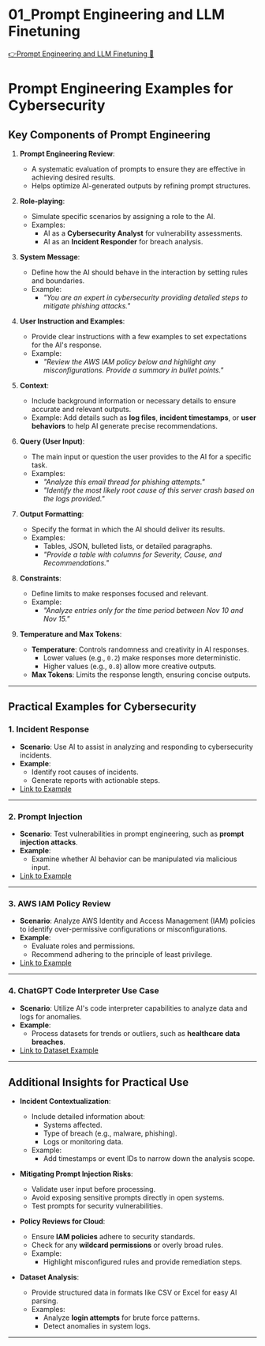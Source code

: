 # 01_Prompt Engineering and LLM Finetuning

[👉Prompt Engineering and LLM Finetuning &#128279;](https://codered.eccouncil.org/courseVideo/generative-ai-for-cybersecurity-course?lessonId=147bda97-1d14-4a5e-aae2-4f8611cb19af&finalAssessment=false)

# Prompt Engineering Examples for Cybersecurity

## Key Components of Prompt Engineering

1. **Prompt Engineering Review**:

   - A systematic evaluation of prompts to ensure they are effective in achieving desired results.
   - Helps optimize AI-generated outputs by refining prompt structures.

2. **Role-playing**:

   - Simulate specific scenarios by assigning a role to the AI.
   - Examples:
     - AI as a **Cybersecurity Analyst** for vulnerability assessments.
     - AI as an **Incident Responder** for breach analysis.

3. **System Message**:

   - Define how the AI should behave in the interaction by setting rules and boundaries.
   - Example:
     - _"You are an expert in cybersecurity providing detailed steps to mitigate phishing attacks."_

4. **User Instruction and Examples**:

   - Provide clear instructions with a few examples to set expectations for the AI's response.
   - Example:
     - _"Review the AWS IAM policy below and highlight any misconfigurations. Provide a summary in bullet points."_

5. **Context**:

   - Include background information or necessary details to ensure accurate and relevant outputs.
   - Example: Add details such as **log files**, **incident timestamps**, or **user behaviors** to help AI generate precise recommendations.

6. **Query (User Input)**:

   - The main input or question the user provides to the AI for a specific task.
   - Examples:
     - _"Analyze this email thread for phishing attempts."_
     - _"Identify the most likely root cause of this server crash based on the logs provided."_

7. **Output Formatting**:

   - Specify the format in which the AI should deliver its results.
   - Examples:
     - Tables, JSON, bulleted lists, or detailed paragraphs.
     - _"Provide a table with columns for Severity, Cause, and Recommendations."_

8. **Constraints**:

   - Define limits to make responses focused and relevant.
   - Example:
     - _"Analyze entries only for the time period between Nov 10 and Nov 15."_

9. **Temperature and Max Tokens**:
   - **Temperature**: Controls randomness and creativity in AI responses.
     - Lower values (e.g., `0.2`) make responses more deterministic.
     - Higher values (e.g., `0.8`) allow more creative outputs.
   - **Max Tokens**: Limits the response length, ensuring concise outputs.

---

## Practical Examples for Cybersecurity

### 1. **Incident Response**

- **Scenario**: Use AI to assist in analyzing and responding to cybersecurity incidents.
- **Example**:
  - Identify root causes of incidents.
  - Generate reports with actionable steps.
- [Link to Example](https://chat.openai.com/share/d22f6f71-a6e5-48a1-a989-0c2ff99bd69b)

---

### 2. **Prompt Injection**

- **Scenario**: Test vulnerabilities in prompt engineering, such as **prompt injection attacks**.
- **Example**:
  - Examine whether AI behavior can be manipulated via malicious input.
- [Link to Example](https://chat.openai.com/share/203c637c-d80d-48e8-b97d-d131f94ae494)

---

### 3. **AWS IAM Policy Review**

- **Scenario**: Analyze AWS Identity and Access Management (IAM) policies to identify over-permissive configurations or misconfigurations.
- **Example**:
  - Evaluate roles and permissions.
  - Recommend adhering to the principle of least privilege.
- [Link to Example](https://chat.openai.com/share/2a0eb9d8-1ff1-4004-9e91-c506b16ae02d)

---

### 4. **ChatGPT Code Interpreter Use Case**

- **Scenario**: Utilize AI's code interpreter capabilities to analyze data and logs for anomalies.
- **Example**:
  - Process datasets for trends or outliers, such as **healthcare data breaches**.
- [Link to Dataset Example](https://data.world/euclid46/privacy-security-technology/workspace/file?filename=Health+Data+Breaches_Expanded.xlsx)

---

## Additional Insights for Practical Use

- **Incident Contextualization**:

  - Include detailed information about:
    - Systems affected.
    - Type of breach (e.g., malware, phishing).
    - Logs or monitoring data.
  - Example:
    - Add timestamps or event IDs to narrow down the analysis scope.

- **Mitigating Prompt Injection Risks**:

  - Validate user input before processing.
  - Avoid exposing sensitive prompts directly in open systems.
  - Test prompts for security vulnerabilities.

- **Policy Reviews for Cloud**:

  - Ensure **IAM policies** adhere to security standards.
  - Check for any **wildcard permissions** or overly broad rules.
  - Example:
    - Highlight misconfigured rules and provide remediation steps.

- **Dataset Analysis**:
  - Provide structured data in formats like CSV or Excel for easy AI parsing.
  - Examples:
    - Analyze **login attempts** for brute force patterns.
    - Detect anomalies in system logs.

---
